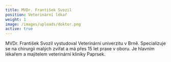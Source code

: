 ```yaml
---
title: MVDr. František Svozil
position: Veterinární lékař
weight: 1
image: /images/uploads/doktor.png
active: true
---
```


MVDr. František Svozil vystudoval Veterinární univerzitu v Brně. Specializuje se na chirurgii malých zvířat a má přes 15 let praxe v oboru. Je hlavním lékařem a majitelem veterinární kliniky Paprsek.